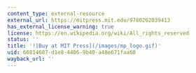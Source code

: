 ```yaml
---
content_type: external-resource
external_url: https://mitpress.mit.edu/9780262039413
has_external_license_warning: true
license: https://en.wikipedia.org/wiki/All_rights_reserved
status: ''
title: '![Buy at MIT Press](/images/mp_logo.gif)'
uid: 66814687-d1e8-4406-9b40-a48e671faa68
wayback_url: ''
---
```

